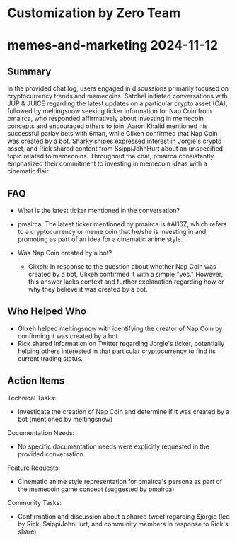 # Customization by Zero Team

# memes-and-marketing 2024-11-12

## Summary
 In the provided chat log, users engaged in discussions primarily focused on cryptocurrency trends and memecoins. Satchel initiated conversations with JUP & JUICE regarding the latest updates on a particular crypto asset (CA), followed by meltingsnow seeking ticker information for Nap Coin from pmairca, who responded affirmatively about investing in memecoin concepts and encouraged others to join. Aaron Khalid mentioned his successful parlay bets with 6man, while Glixeh confirmed that Nap Coin was created by a bot. Sharky.snipes expressed interest in Jorgie's crypto asset, and Rick shared content from SsippiJohnHurt about an unspecified topic related to memecoins. Throughout the chat, pmairca consistently emphasized their commitment to investing in memecoin ideas with a cinematic flair.

## FAQ
 - What is the latest ticker mentioned in the conversation?
  - pmairca: The latest ticker mentioned by pmairca is #AI16Z, which refers to a cryptocurrency or meme coin that he/she is investing in and promoting as part of an idea for a cinematic anime style.

- Was Nap Coin created by a bot?
  - Glixeh: In response to the question about whether Nap Coin was created by a bot, Glixeh confirmed it with a simple "yes." However, this answer lacks context and further explanation regarding how or why they believe it was created by a bot.

## Who Helped Who
 - Glixeh helped meltingsnow with identifying the creator of Nap Coin by confirming it was created by a bot.
- Rick shared information on Twitter regarding Jorgie's ticker, potentially helping others interested in that particular cryptocurrency to find its current trading status.

## Action Items
 Technical Tasks:
  - Investigate the creation of Nap Coin and determine if it was created by a bot (mentioned by meltingsnow)

Documentation Needs:
  - No specific documentation needs were explicitly requested in the provided conversation.

Feature Requests:
  - Cinematic anime style representation for pmairca's persona as part of the memecoin game concept (suggested by pmairca)

Community Tasks:
  - Confirmation and discussion about a shared tweet regarding $jorgie (led by Rick, SsippiJohnHurt, and community members in response to Rick's share)

